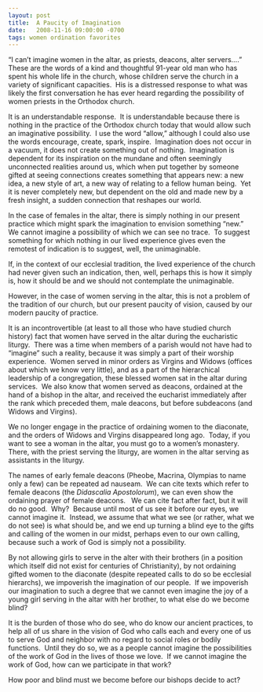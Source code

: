 ```yaml
---
layout: post
title:  A Paucity of Imagination
date:   2008-11-16 09:00:00 -0700
tags: women ordination favorites
---
```

“I can’t imagine women in the altar, as priests, deacons, alter servers….”  These are the words of a kind and thoughtful 91-year old man who has spent his whole life in the church, whose children serve the church in a variety of significant capacities.  His is a distressed response to what was likely the first conversation he has ever heard regarding the possibility of women priests in the Orthodox church.

It is an understandable response.  It is understandable because there is nothing in the practice of the Orthodox church today that would allow such an imaginative possibility.  I use the word “allow,” although I could also use the words encourage, create, spark, inspire.  Imagination does not occur in a vacuum, it does not create something out of nothing.  Imagination is dependent for its inspiration on the mundane and often seemingly unconnected realities around us, which when put together by someone gifted at seeing connections creates something that appears new: a new idea, a new style of art, a new way of relating to a fellow human being.  Yet it is never completely new, but dependent on the old and made new by a fresh insight, a sudden connection that reshapes our world.

In the case of females in the altar, there is simply nothing in our present practice which might spark the imagination to envision something “new.”  We cannot imagine a possibility of which we can see no trace.  To suggest something for which nothing in our lived experience gives even the remotest of indication is to suggest, well, the unimaginable.

If, in the context of our ecclesial tradition, the lived experience of the church had never given such an indication, then, well, perhaps this is how it simply is, how it should be and we should not contemplate the unimaginable.

However, in the case of women serving in the altar, this is not a problem of the tradition of our church, but our present paucity of vision, caused by our modern paucity of practice.

It is an incontrovertible (at least to all those who have studied church history) fact that women have served in the altar during the eucharistic liturgy.  There was a time when members of a parish would not have had to “imagine” such a reality, because it was simply a part of their worship experience.  Women served in minor orders as Virgins and Widows (offices about which we know very little), and as a part of the hierarchical leadership of a congregation, these blessed women sat in the altar during services.  We also know that women served as deacons, ordained at the hand of a bishop in the altar, and received the eucharist immediately after the rank which preceded them, male deacons, but before subdeacons (and Widows and Virgins). 

We no longer engage in the practice of ordaining women to the diaconate, and the orders of Widows and Virgins disappeared long ago.  Today, if you want to see a woman in the altar, you must go to a women’s monastery.  There, with the priest serving the liturgy, are women in the altar serving as assistants in the liturgy. 

The names of early female deacons (Pheobe, Macrina, Olympias to name only a few) can be repeated ad nauseam.  We can cite texts which refer to female deacons (the _Didascalia Apostolorum_), we can even show the ordaining prayer of female deacons.   We can cite fact after fact, but it will do no good.  Why?  Because until most of us see it before our eyes, we cannot imagine it.  Instead, we assume that what we see (or rather, what we do not see) is what should be, and we end up turning a blind eye to the gifts and calling of the women in our midst, perhaps even to our own calling, because such a work of God is simply not a possibility.

By not allowing girls to serve in the alter with their brothers (in a position which itself did not exist for centuries of Christianity), by not ordaining gifted women to the diaconate (despite repeated calls to do so be ecclesial hierarchs), we impoverish the imagination of our people.  If we impoverish our imagination to such a degree that we cannot even imagine the joy of a young girl serving in the altar with her brother, to what else do we become blind?

It is the burden of those who do see, who do know our ancient practices, to help all of us share in the vision of God who calls each and every one of us to serve God and neighbor with no regard to social roles or bodily functions.  Until they do so, we as a people cannot imagine the possibilities of the work of God in the lives of those we love.  If we cannot imagine the work of God, how can we participate in that work?

How poor and blind must we become before our bishops decide to act?
